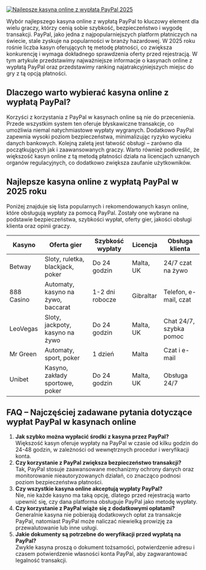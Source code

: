 [![Najlepsze kasyna online z wypłatą PayPal 2025](https://123-caf.pages.dev/gitsignup.png)](https://vrmoo.ru/Bt82HjjY)

<p>Wybór najlepszego kasyna online z wypłatą PayPal to kluczowy element dla wielu graczy, którzy cenią sobie szybkość, bezpieczeństwo i wygodę transakcji. PayPal, jako jedna z najpopularniejszych platform płatniczych na świecie, stale zyskuje na popularności w branży hazardowej. W 2025 roku rośnie liczba kasyn oferujących tę metodę płatności, co zwiększa konkurencję i wymaga dokładnego sprawdzenia oferty przed rejestracją. W tym artykule przedstawimy najważniejsze informacje o kasynach online z wypłatą PayPal oraz przedstawimy ranking najatrakcyjniejszych miejsc do gry z tą opcją płatności.</p>  <h2>Dlaczego warto wybierać kasyna online z wypłatą PayPal?</h2> <p>Korzyści z korzystania z PayPal w kasynach online są nie do przecenienia. Przede wszystkim system ten oferuje błyskawiczne transakcje, co umożliwia niemal natychmiastowe wypłaty wygranych. Dodatkowo PayPal zapewnia wysoki poziom bezpieczeństwa, minimalizując ryzyko wycieku danych bankowych. Kolejną zaletą jest łatwość obsługi – zarówno dla początkujących jak i zaawansowanych graczy. Warto również podkreślić, że większość kasyn online z tą metodą płatności działa na licencjach uznanych organów regulacyjnych, co dodatkowo zwiększa zaufanie użytkowników.</p>  <h2>Najlepsze kasyna online z wypłatą PayPal w 2025 roku</h2> <p>Poniżej znajduje się lista popularnych i rekomendowanych kasyn online, które obsługują wypłaty za pomocą PayPal. Zostały one wybrane na podstawie bezpieczeństwa, szybkości wypłat, oferty gier, jakości obsługi klienta oraz opinii graczy.</p>  <table>   <thead>     <tr>       <th>Kasyno</th>       <th>Oferta gier</th>       <th>Szybkość wypłaty</th>       <th>Licencja</th>       <th>Obsługa klienta</th>     </tr>   </thead>   <tbody>     <tr>       <td>Betway</td>       <td>Sloty, ruletka, blackjack, poker</td>       <td>Do 24 godzin</td>       <td>Malta, UK</td>       <td>24/7 czat na żywo</td>     </tr>     <tr>       <td>888 Casino</td>       <td>Automaty, kasyno na żywo, baccarat</td>       <td>1-2 dni robocze</td>       <td>Gibraltar</td>       <td>Telefon, e-mail, czat</td>     </tr>     <tr>       <td>LeoVegas</td>       <td>Sloty, jackpoty, kasyno na żywo</td>       <td>Do 24 godzin</td>       <td>Malta, UK</td>       <td>Chat 24/7, szybka pomoc</td>     </tr>     <tr>       <td>Mr Green</td>       <td>Automaty, sport, poker</td>       <td>1 dzień</td>       <td>Malta</td>       <td>Czat i e-mail</td>     </tr>     <tr>       <td>Unibet</td>       <td>Kasyno, zakłady sportowe, poker</td>       <td>Do 24 godzin</td>       <td>Malta, UK</td>       <td>Obsługa 24/7</td>     </tr>   </tbody> </table>  <h2>FAQ – Najczęściej zadawane pytania dotyczące wypłat PayPal w kasynach online</h2> <ol>   <li><strong>Jak szybko można wypłacić środki z kasyna przez PayPal?</strong><br>Większość kasyn oferuje wypłaty na PayPal w czasie od kilku godzin do 24-48 godzin, w zależności od wewnętrznych procedur i weryfikacji konta.</li>   <li><strong>Czy korzystanie z PayPal zwiększa bezpieczeństwo transakcji?</strong><br>Tak, PayPal stosuje zaawansowane mechanizmy ochrony danych oraz monitorowanie nieautoryzowanych działań, co znacząco podnosi poziom bezpieczeństwa płatności.</li>   <li><strong>Czy wszystkie kasyna online akceptują wypłaty PayPal?</strong><br>Nie, nie każde kasyno ma taką opcję, dlatego przed rejestracją warto upewnić się, czy dana platforma obsługuje PayPal jako metodę wypłaty.</li>   <li><strong>Czy korzystanie z PayPal wiąże się z dodatkowymi opłatami?</strong><br>Generalnie kasyna nie pobierają dodatkowych opłat za transakcje PayPal, natomiast PayPal może naliczać niewielką prowizję za przewalutowanie lub inne usługi.</li>   <li><strong>Jakie dokumenty są potrzebne do weryfikacji przed wypłatą na PayPal?</strong><br>Zwykle kasyna proszą o dokument tożsamości, potwierdzenie adresu i czasem potwierdzenie własności konta PayPal, aby zagwarantować legalność transakcji.</li> </ol>